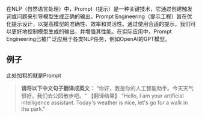 在NLP（自然语言处理）中，Prompt（提示）是一种关键技术，它通过创建触发词或问题来引导模型生成正确的输出。Prompt Engineering（提示工程）旨在优化提示设计，以提高模型的准确性、效率和灵活性。通过使用合适的提示，我们可以更好地控制模型生成的输出，并增强其性能。在实际应用中，Prompt Engineering已被广泛应用于各类NLP任务，例如OpenAI的GPT模型。

## 例子

此处加粗的就是Prompt

> **请将以下中文句子翻译成英文：**
> "你好，我是你的人工智能助手。今天天气很好，我们去公园散步吧。"
> 【翻译结果】 "Hello, I am your artificial intelligence assistant. Today's weather is nice, let's go for a walk in the park."
